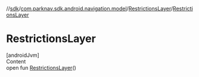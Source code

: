 //[sdk](../../../index.md)/[com.parknav.sdk.android.navigation.model](../index.md)/[RestrictionsLayer](index.md)/[RestrictionsLayer](-restrictions-layer.md)



# RestrictionsLayer  
[androidJvm]  
Content  
open fun [RestrictionsLayer](-restrictions-layer.md)()  



